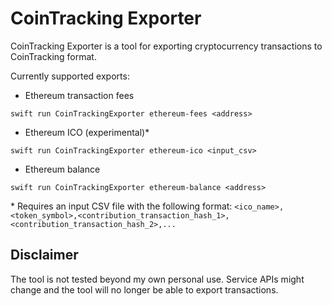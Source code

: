 # CoinTracking Exporter

CoinTracking Exporter is a tool for exporting cryptocurrency transactions to CoinTracking format.

Currently supported exports:

* Ethereum transaction fees
```
swift run CoinTrackingExporter ethereum-fees <address>
```

* Ethereum ICO (experimental)*
```
swift run CoinTrackingExporter ethereum-ico <input_csv>
```

* Ethereum balance
```
swift run CoinTrackingExporter ethereum-balance <address>
```

\* Requires an input CSV file with the following format: `<ico_name>,<token_symbol>,<contribution_transaction_hash_1>,<contribution_transaction_hash_2>,...`

## Disclaimer

The tool is not tested beyond my own personal use. Service APIs might change and the tool will no longer be able to export transactions.
